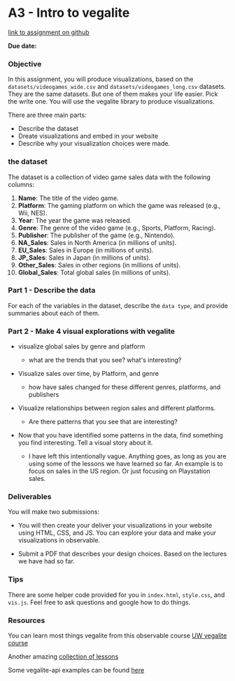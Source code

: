 # A3 - Intro to vegalite

[link to assignment on github](https://github.com/SIAT-IAT-355/A3-Intro-to-vegalite)

**Due date:**

### Objective

In this assignment, you will produce visualizations, based on the `datasets/videogames_wide.csv` and `datasets/videogames_long.csv` datasets. They are the same datasets. But one of them makes your life easier. Pick the write one. You will use the vegalite library to produce visualizations.

There are three main parts:

- Describe the dataset
- Dreate visualizations and embed in your website
- Describe why your visualization choices were made.

### the dataset

The dataset is a collection of video game sales data with the following columns:

1. **Name**: The title of the video game.
2. **Platform**: The gaming platform on which the game was released (e.g., Wii, NES).
3. **Year**: The year the game was released.
4. **Genre**: The genre of the video game (e.g., Sports, Platform, Racing).
5. **Publisher**: The publisher of the game (e.g., Nintendo).
6. **NA_Sales**: Sales in North America (in millions of units).
7. **EU_Sales**: Sales in Europe (in millions of units).
8. **JP_Sales**: Sales in Japan (in millions of units).
9. **Other_Sales**: Sales in other regions (in millions of units).
10. **Global_Sales**: Total global sales (in millions of units).

### Part 1 - Describe the data

For each of the variables in the dataset, describe the `data type`, and provide summaries about each of them.

### Part 2 - Make 4 visual explorations with vegalite

- visualize global sales by genre and platform

  - what are the trends that you see? what's interesting?

- Visualize sales over time, by Platform, and genre

  - how have sales changed for these different genres, platforms, and publishers

- Visualize relationships between region sales and different platforms.

  - Are there patterns that you see that are interesting?

- Now that you have identified some patterns in the data, find something you find interesting. Tell a visual story about it.
  - I have left this intentionally vague. Anything goes, as long as you are using some of the lessons we have learned so far. An example is to focus on sales in the US region. Or just focusing on Playstation sales.

### Deliverables

You will make two submissions:

- You will then create your deliver your visualizations in your website using HTML, CSS, and JS. You can explore your data and make your visualizations in observable.

- Submit a PDF that describes your design choices. Based on the lectures we have had so far.

### Tips

There are some helper code provided for you in `index.html`, `style.css`, and `vis.js`. Feel free to ask questions and google how to do things.

### Resources

You can learn most things vegalite from this observable course [UW vegalite course](https://observablehq.com/@jonfroehlich/observable-tutorial?collection=@jonfroehlich/intro-to-vega-lite)

Another amazing [collection of lessons](https://observablehq.com/collection/@uwdata/visualization-curriculum)

Some vegalite-api examples can be found [here](https://observablehq.com/collection/@vega/vega-lite-api)

